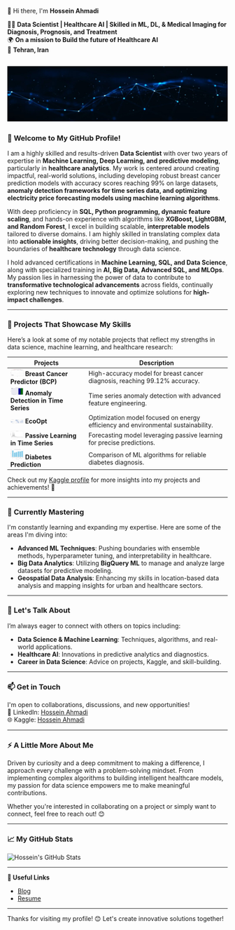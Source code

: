 👋 Hi there, I'm **Hossein Ahmadi**

👨‍💻 **Data Scientist | Healthcare AI | Skilled in ML, DL, & Medical Imaging for Diagnosis, Prognosis, and Treatment**  
🌍 **On a mission to Build the future of Healthcare AI**  
🎯 **Tehran, Iran**



![Image](1723743719283.jpg)
---

### 🚀 **Welcome to My GitHub Profile!**

I am a highly skilled and results-driven **Data Scientist** with over two years of expertise in **Machine Learning, Deep Learning, and predictive modeling**, particularly in **healthcare analytics**. My work is centered around creating impactful, real-world solutions, including developing robust breast cancer prediction models with accuracy scores reaching 99% on large datasets, **anomaly detection frameworks for time series data, and optimizing electricity price forecasting models using machine learning algorithms**.

With deep proficiency in **SQL, Python programming, dynamic feature scaling**, and hands-on experience with algorithms like **XGBoost, LightGBM, and Random Forest**, I excel in building scalable, **interpretable models** tailored to diverse domains. I am highly skilled in translating complex data into **actionable insights**, driving better decision-making, and pushing the boundaries of **healthcare technology** through data science.

I hold advanced certifications in **Machine Learning, SQL, and Data Science**, along with specialized training in **AI, Big Data, Advanced SQL, and MLOps**. My passion lies in harnessing the power of data to contribute to **transformative technological advancements** across fields, continually exploring new techniques to innovate and optimize solutions for **high-impact challenges**.

---

### 🔭 **Projects That Showcase My Skills**

Here’s a look at some of my notable projects that reflect my strengths in data science, machine learning, and healthcare research:

| Projects | Description |
| ------- | ----------- |
| <img src="Robust Breast Cancer Predictor (BCP).png" width="30"> **Breast Cancer Predictor (BCP)** | High-accuracy model for breast cancer diagnosis, reaching 99.12% accuracy. |
| <img src="Anomaly detection in time series.png" width="30"> **Anomaly Detection in Time Series** | Time series anomaly detection with advanced feature engineering. |
| <img src="EcoOpt.png" width="30"> **EcoOpt** | Optimization model focused on energy efficiency and environmental sustainability. |
| <img src="Passive Learning.png" width="30"> **Passive Learning in Time Series** | Forecasting model leveraging passive learning for precise predictions. |
| <img src="Diabetes Prediction.png" width="30"> **Diabetes Prediction** | Comparison of ML algorithms for reliable diabetes diagnosis. |

Check out my [Kaggle profile](https://www.kaggle.com/ahmadihossein) for more insights into my projects and achievements! 🌟

---

### 🌱 **Currently Mastering**

I'm constantly learning and expanding my expertise. Here are some of the areas I'm diving into:

- **Advanced ML Techniques**: Pushing boundaries with ensemble methods, hyperparameter tuning, and interpretability in healthcare.
- **Big Data Analytics**: Utilizing **BigQuery ML** to manage and analyze large datasets for predictive modeling.
- **Geospatial Data Analysis**: Enhancing my skills in location-based data analysis and mapping insights for urban and healthcare sectors.

---

### 💬 **Let's Talk About**

I’m always eager to connect with others on topics including:

- **Data Science & Machine Learning**: Techniques, algorithms, and real-world applications.
- **Healthcare AI**: Innovations in predictive analytics and diagnostics.
- **Career in Data Science**: Advice on projects, Kaggle, and skill-building.

---

### 📫 **Get in Touch**

I'm open to collaborations, discussions, and new opportunities!  
💼 LinkedIn: [Hossein Ahmadi](https://www.linkedin.com/in/hossein-ahmadii/)  
🌐 Kaggle: [Hossein Ahmadi](https://www.kaggle.com/ahmadihossein)

---

### ⚡ **A Little More About Me**

Driven by curiosity and a deep commitment to making a difference, I approach every challenge with a problem-solving mindset. From implementing complex algorithms to building intelligent healthcare models, my passion for data science empowers me to make meaningful contributions.

Whether you're interested in collaborating on a project or simply want to connect, feel free to reach out! 😊

---

### 📈 **My GitHub Stats**

![Hossein's GitHub Stats](https://github-readme-stats.vercel.app/api?username=ahmadi-hossein&show_icons=true&theme=radical)

---

**🔗 Useful Links**  
- [Blog](https://www.linkedin.com/groups/8165318/)  
- [Resume](https://www.linkedin.com/in/hossein-ahmadii/overlay/1724718739553/single-media-viewer/?type=DOCUMENT&profileId=ACoAADDOWDkBIkpA23E6RdF2inMvboSY5jD2OKg)  

---

Thanks for visiting my profile! 😊 Let's create innovative solutions together!

